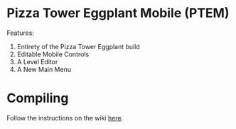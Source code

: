 # Pizza Tower Eggplant Mobile (PTEM)
Features: 
1. Entirety of the Pizza Tower Eggplant build
2. Editable Mobile Controls
3. A Level Editor
4. A New Main Menu

# Compiling
Follow the instructions on the wiki [here](https://github.com/main-thing/pizza-tower-android/wiki).
